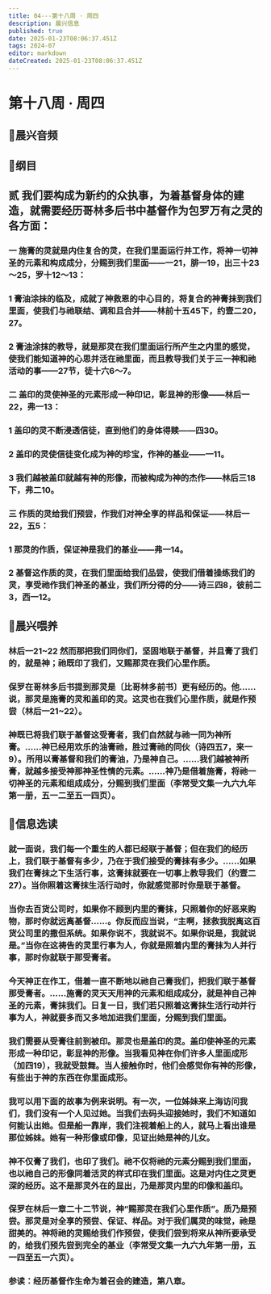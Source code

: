 ```yaml
---
title: 04---第十八周 · 周四
description: 晨兴信息
published: true
date: 2025-01-23T08:06:37.451Z
tags: 2024-07
editor: markdown
dateCreated: 2025-01-23T08:06:37.451Z
---
```


# 第十八周 · 周四
## 🎵晨兴音频

## 📖纲目

## 贰	我们要构成为新约的众执事，为着基督身体的建造，就需要经历哥林多后书中基督作为包罗万有之灵的各方面：

### 一	施膏的灵就是内住复合的灵，在我们里面运行并工作，将神一切神圣的元素和构成成分，分赐到我们里面——一21，腓一19，出三十23～25，罗十12～13：

### 1	膏油涂抹的临及，成就了神救恩的中心目的，将复合的神膏抹到我们里面，使我们与祂联结、调和且合并——林前十五45下，约壹二20，27。

### 2	膏油涂抹的教导，就是那灵在我们里面运行所产生之内里的感觉，使我们能知道神的心思并活在祂里面，而且教导我们关于三一神和祂活动的事——27节，徒十六6～7。

### 二	盖印的灵使神圣的元素形成一种印记，彰显神的形像——林后一22，弗一13：

### 1	盖印的灵不断浸透信徒，直到他们的身体得赎——四30。

### 2	盖印的灵使信徒变化成为神的珍宝，作神的基业——一11。

### 3	我们越被盖印就越有神的形像，而被构成为神的杰作——林后三18下，弗二10。

### 三	作质的灵给我们预尝，作我们对神全享的样品和保证——林后一22，五5：

### 1	那灵的作质，保证神是我们的基业——弗一14。

### 2	基督这作质的灵，在我们里面给我们品尝，使我们借着操练我们的灵，享受祂作我们神圣的基业，我们所分得的分——诗三四8，彼前二3，西一12。

## 📖晨兴喂养

### **林后一21~22**    **然而那把我们同你们，坚固地联于基督，并且膏了我们的，就是神；祂既印了我们，又赐那灵在我们心里作质。**

### 保罗在哥林多后书提到那灵是〔比哥林多前书〕更有经历的。他……说，那灵是施膏的灵和盖印的灵。这灵也在我们心里作质，就是作预尝（林后一21~22）。

### 神既已将我们联于基督这受膏者，我们自然就与祂一同为神所膏。……神已经用欢乐的油膏祂，胜过膏祂的同伙（诗四五7，来一9）。所用以膏基督和我们的膏油，乃是神自己。……我们越被神所膏，就越多接受神那神圣性情的元素。……神乃是借着施膏，将祂一切神圣的元素和组成成分，分赐到我们里面（李常受文集一九六九年第一册，五一二至五一四页）。

## 📖信息选读

### 就一面说，我们每一个重生的人都已经联于基督；但在我们的经历上，我们联于基督有多少，乃在于我们接受的膏抹有多少。……如果我们在膏抹之下生活行事，这膏抹就要在一切事上教导我们（约壹二27）。当你照着这膏抹生活行动时，你就感觉那时你是联于基督。

### 当你去百货公司时，如果你不顾到内里的膏抹，只照着你的好恶来购物，那时你就远离基督……。你反而应当说，“主啊，拯救我脱离这百货公司里的撒但系统。如果你说不，我就说不。如果你说是，我就说是。”当你在这祷告的灵里行事为人，你就是照着内里的膏抹为人并行事，那时你就联于那受膏者。

### 今天神正在作工，借着一直不断地以祂自己膏我们，把我们联于基督那受膏者。……施膏的灵天天用神的元素和组成成分，就是神自己神圣的元素，膏抹我们。日复一日，我们若只照着这膏抹生活行动并行事为人，神就要多而又多地加进我们里面，分赐到我们里面。

### 我们需要从受膏往前到被印。那灵也是盖印的灵。盖印使神圣的元素形成一种印记，彰显神的形像。当我看见神在你们许多人里面成形（加四19），我就受鼓舞。当人接触你时，他们会感觉你有神的形像，有些出于神的东西在你里面成形。

### 我可以用下面的故事为例来说明。有一次，一位姊妹来上海访问我们，我们没有一个人见过她。当我们去码头迎接她时，我们不知道如何能认出她。但是船一靠岸，我们注视着船上的人，就马上看出谁是那位姊妹。她有一种形像或印像，见证出她是神的儿女。

### 神不仅膏了我们，也印了我们。祂不仅将祂的元素分赐到我们里面，也以祂自己的形像同着活灵的样式印在我们里面。这是对内住之灵更深的经历。这不是那灵外在的显出，乃是那灵内里的印像和盖印。

### 保罗在林后一章二十二节说，神“赐那灵在我们心里作质”。质乃是预尝。那灵是对全享的预尝、保证、样品。对于我们属灵的味觉，祂是甜美的。神将祂的灵赐给我们作预尝，使我们尝到将来从神所要承受的，给我们预先尝到完全的基业（李常受文集一九六九年第一册，五一四至五一六页）。

### 参读：经历基督作生命为着召会的建造，第八章。
<!-- Google tag (gtag.js) -->
<script async src="https://www.googletagmanager.com/gtag/js?id=G-1P8709Z16T"></script>
<script>
  window.dataLayer = window.dataLayer || [];
  function gtag(){dataLayer.push(arguments);}
  gtag('js', new Date());

  gtag('config', 'G-1P8709Z16T');
</script>
